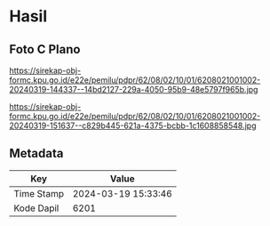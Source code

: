 # Hasil

## Foto C Plano

https://sirekap-obj-formc.kpu.go.id/e22e/pemilu/pdpr/62/08/02/10/01/6208021001002-20240319-144337--14bd2127-229a-4050-95b9-48e5797f965b.jpg

https://sirekap-obj-formc.kpu.go.id/e22e/pemilu/pdpr/62/08/02/10/01/6208021001002-20240319-151637--c829b445-621a-4375-bcbb-1c1608858548.jpg


## Metadata

| Key        | Value               |
| ---------- | ------------------- |
| Time Stamp | 2024-03-19 15:33:46 |
| Kode Dapil | 6201                |



